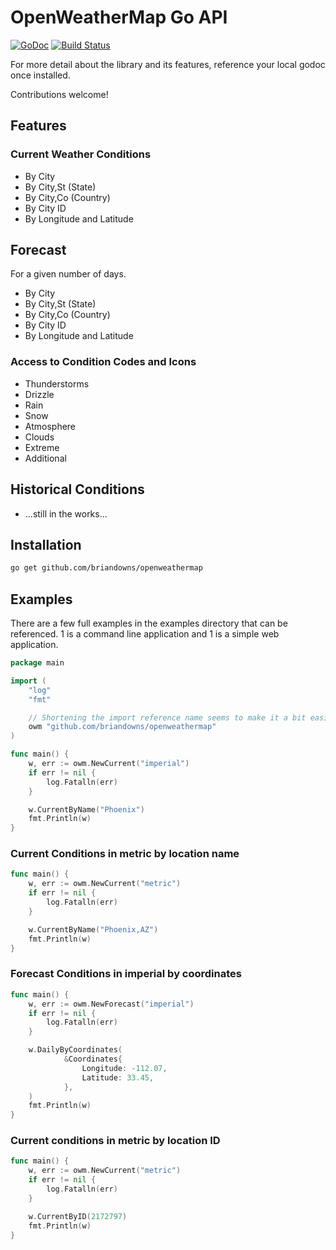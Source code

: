 # OpenWeatherMap Go API

[![GoDoc](https://godoc.org/github.com/briandowns/openweathermap?status.svg)](https://godoc.org/github.com/briandowns/openweathermap) [![Build Status](https://travis-ci.org/briandowns/openweathermap.svg?branch=master)](https://travis-ci.org/briandowns/openweathermap)

For more detail about the library and its features, reference your local godoc once installed.

Contributions welcome!

## Features

### Current Weather Conditions

- By City
- By City,St (State)
- By City,Co (Country)
- By City ID
- By Longitude and Latitude

## Forecast

For a given number of days.

- By City
- By City,St (State)
- By City,Co (Country)
- By City ID
- By Longitude and Latitude

### Access to Condition Codes and Icons

- Thunderstorms
- Drizzle
- Rain
- Snow
- Atmosphere
- Clouds
- Extreme
- Additional

## Historical Conditions

- ...still in the works...

## Installation

```bash
go get github.com/briandowns/openweathermap
```

## Examples

There are a few full examples in the examples directory that can be referenced.  1 is a command line application and 1 is a simple web application.

```Go
package main

import (
    "log"
    "fmt"

	// Shortening the import reference name seems to make it a bit easier
    owm "github.com/briandowns/openweathermap"
)

func main() {
    w, err := owm.NewCurrent("imperial")
    if err != nil {
        log.Fatalln(err)
    }

    w.CurrentByName("Phoenix")
    fmt.Println(w)
}
```

### Current Conditions in metric by location name

```Go
func main() {
    w, err := owm.NewCurrent("metric")
    if err != nil {
        log.Fatalln(err)
    }

    w.CurrentByName("Phoenix,AZ")
    fmt.Println(w)
}
```

### Forecast Conditions in imperial by coordinates

```Go
func main() {
    w, err := owm.NewForecast("imperial")
    if err != nil {
        log.Fatalln(err)
    }

    w.DailyByCoordinates(
    		&Coordinates{
    			Longitude: -112.07,
    			Latitude: 33.45,
    		},
    )
    fmt.Println(w)
}
```

### Current conditions in metric by location ID

```Go
func main() {
    w, err := owm.NewCurrent("metric")
    if err != nil {
        log.Fatalln(err)
    }

    w.CurrentByID(2172797)
    fmt.Println(w)
}
```
